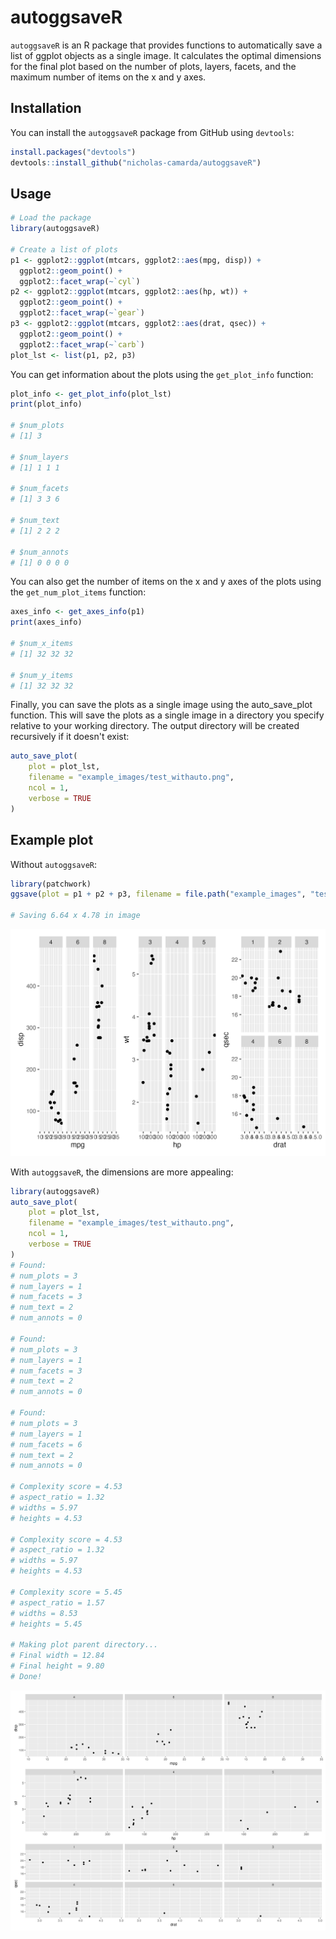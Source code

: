# autoggsaveR

`autoggsaveR` is an R package that provides functions to automatically save a list of ggplot objects as a single image. It calculates the optimal dimensions for the final plot based on the number of plots, layers, facets, and the maximum number of items on the x and y axes.

## Installation

You can install the `autoggsaveR` package from GitHub using `devtools`:

```r
install.packages("devtools")
devtools::install_github("nicholas-camarda/autoggsaveR")
```

## Usage

```r
# Load the package
library(autoggsaveR)

# Create a list of plots
p1 <- ggplot2::ggplot(mtcars, ggplot2::aes(mpg, disp)) +
  ggplot2::geom_point() +
  ggplot2::facet_wrap(~`cyl`)
p2 <- ggplot2::ggplot(mtcars, ggplot2::aes(hp, wt)) +
  ggplot2::geom_point() +
  ggplot2::facet_wrap(~`gear`)
p3 <- ggplot2::ggplot(mtcars, ggplot2::aes(drat, qsec)) +
  ggplot2::geom_point() +
  ggplot2::facet_wrap(~`carb`)
plot_lst <- list(p1, p2, p3)
```

You can get information about the plots using the `get_plot_info` function:

```r
plot_info <- get_plot_info(plot_lst)
print(plot_info)

# $num_plots
# [1] 3

# $num_layers
# [1] 1 1 1 

# $num_facets
# [1] 3 3 6

# $num_text
# [1] 2 2 2

# $num_annots
# [1] 0 0 0 0


```

You can also get the number of items on the x and y axes of the plots using the `get_num_plot_items` function:

```r
axes_info <- get_axes_info(p1)
print(axes_info)

# $num_x_items
# [1] 32 32 32

# $num_y_items
# [1] 32 32 32
```

Finally, you can save the plots as a single image using the auto_save_plot function. This will save the plots as a single image in a directory you specify relative to your working directory. The output directory will be created recursively if it doesn't exist:

```r
auto_save_plot(
    plot = plot_lst, 
    filename = "example_images/test_withauto.png", 
    ncol = 1,
    verbose = TRUE
)
```

## Example plot

Without `autoggsaveR`:

```r
library(patchwork)
ggsave(plot = p1 + p2 + p3, filename = file.path("example_images", "test-no_auto.png"))

# Saving 6.64 x 4.78 in image
```

![alt text](example_images/test-no_auto.png)

With `autoggsaveR`, the dimensions are more appealing:

```r
library(autoggsaveR)
auto_save_plot(
    plot = plot_lst, 
    filename = "example_images/test_withauto.png", 
    ncol = 1,
    verbose = TRUE
)
# Found:
# num_plots = 3
# num_layers = 1
# num_facets = 3
# num_text = 2
# num_annots = 0

# Found:
# num_plots = 3
# num_layers = 1
# num_facets = 3
# num_text = 2
# num_annots = 0

# Found:
# num_plots = 3
# num_layers = 1
# num_facets = 6
# num_text = 2
# num_annots = 0

# Complexity score = 4.53
# aspect_ratio = 1.32
# widths = 5.97
# heights = 4.53

# Complexity score = 4.53
# aspect_ratio = 1.32
# widths = 5.97
# heights = 4.53

# Complexity score = 5.45
# aspect_ratio = 1.57
# widths = 8.53
# heights = 5.45

# Making plot parent directory...
# Final width = 12.84
# Final height = 9.80
# Done!
```

![alt text](example_images/test_withauto.png)
